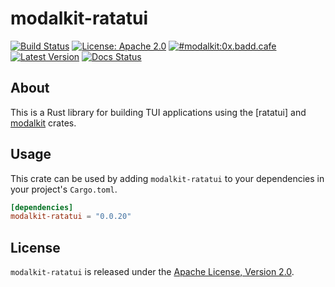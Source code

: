 # modalkit-ratatui

[![Build Status](https://github.com/ulyssa/modalkit/actions/workflows/ci.yml/badge.svg)](https://github.com/ulyssa/modalkit/actions?query=workflow%3ACI+)
[![License: Apache 2.0](https://img.shields.io/crates/l/modalkit-ratatui.svg?logo=apache)](https://crates.io/crates/modalkit-ratatui)
[![#modalkit:0x.badd.cafe](https://img.shields.io/badge/matrix-%23modalkit:0x.badd.cafe-blue)](https://matrix.to/#/#modalkit:0x.badd.cafe)
[![Latest Version](https://img.shields.io/crates/v/modalkit-ratatui.svg?logo=rust)](https://crates.io/crates/modalkit-ratatui)
[![Docs Status](https://docs.rs/modalkit-ratatui/badge.svg)](https://docs.rs/crate/modalkit-ratatui/)

## About

This is a Rust library for building TUI applications using the [ratatui] and
[modalkit] crates.

## Usage

This crate can be used by adding `modalkit-ratatui` to your dependencies in
your project's `Cargo.toml`.

```toml
[dependencies]
modalkit-ratatui = "0.0.20"
```

## License

`modalkit-ratatui` is released under the [Apache License, Version 2.0].

[Apache License, Version 2.0]: https://github.com/ulyssa/modalkit/blob/master/LICENSE
[modalkit]: https://docs.rs/modalkit/latest/modalkit/
